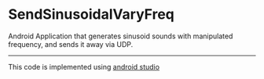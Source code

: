 # SendSinusoidalVaryFreq

Android Application that generates sinusoid sounds with manipulated frequency, and sends it away via UDP. 



******************************************************************************************
This code is implemented using [android studio](https://developer.android.com/studio/index.html)
